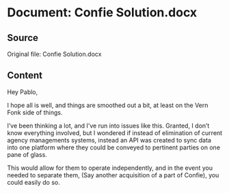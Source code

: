 # Document: Confie Solution.docx

## Source
Original file: Confie Solution.docx

## Content
Hey Pablo,

I hope all is well, and things are smoothed out a bit, at least on the Vern Fonk side of things.

I’ve been thinking a lot, and I’ve run into issues like this.  Granted, I don’t know everything involved, but I wondered if instead of elimination of current agency managements systems, instead an API was created to sync data into one platform where they could be conveyed to pertinent parties on one pane of glass.

This would allow for them to operate independently, and in the event you needed to separate them, (Say another acquisition of a part of Confie), you could easily do so.



